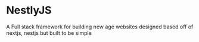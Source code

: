 # NestlyJS
A Full stack framework for building new age websites designed based off of nextjs, nestjs but built to be simple
